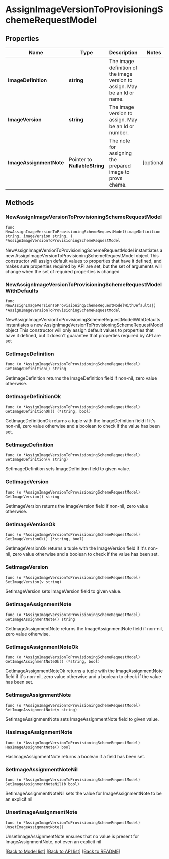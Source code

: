 # AssignImageVersionToProvisioningSchemeRequestModel

## Properties

Name | Type | Description | Notes
------------ | ------------- | ------------- | -------------
**ImageDefinition** | **string** | The image definition of the image version to assign. May be an Id or name. | 
**ImageVersion** | **string** | The image version to assign. May be an Id or number. | 
**ImageAssignmentNote** | Pointer to **NullableString** | The note for assigning the prepared image to provs cheme. | [optional] 

## Methods

### NewAssignImageVersionToProvisioningSchemeRequestModel

`func NewAssignImageVersionToProvisioningSchemeRequestModel(imageDefinition string, imageVersion string, ) *AssignImageVersionToProvisioningSchemeRequestModel`

NewAssignImageVersionToProvisioningSchemeRequestModel instantiates a new AssignImageVersionToProvisioningSchemeRequestModel object
This constructor will assign default values to properties that have it defined,
and makes sure properties required by API are set, but the set of arguments
will change when the set of required properties is changed

### NewAssignImageVersionToProvisioningSchemeRequestModelWithDefaults

`func NewAssignImageVersionToProvisioningSchemeRequestModelWithDefaults() *AssignImageVersionToProvisioningSchemeRequestModel`

NewAssignImageVersionToProvisioningSchemeRequestModelWithDefaults instantiates a new AssignImageVersionToProvisioningSchemeRequestModel object
This constructor will only assign default values to properties that have it defined,
but it doesn't guarantee that properties required by API are set

### GetImageDefinition

`func (o *AssignImageVersionToProvisioningSchemeRequestModel) GetImageDefinition() string`

GetImageDefinition returns the ImageDefinition field if non-nil, zero value otherwise.

### GetImageDefinitionOk

`func (o *AssignImageVersionToProvisioningSchemeRequestModel) GetImageDefinitionOk() (*string, bool)`

GetImageDefinitionOk returns a tuple with the ImageDefinition field if it's non-nil, zero value otherwise
and a boolean to check if the value has been set.

### SetImageDefinition

`func (o *AssignImageVersionToProvisioningSchemeRequestModel) SetImageDefinition(v string)`

SetImageDefinition sets ImageDefinition field to given value.


### GetImageVersion

`func (o *AssignImageVersionToProvisioningSchemeRequestModel) GetImageVersion() string`

GetImageVersion returns the ImageVersion field if non-nil, zero value otherwise.

### GetImageVersionOk

`func (o *AssignImageVersionToProvisioningSchemeRequestModel) GetImageVersionOk() (*string, bool)`

GetImageVersionOk returns a tuple with the ImageVersion field if it's non-nil, zero value otherwise
and a boolean to check if the value has been set.

### SetImageVersion

`func (o *AssignImageVersionToProvisioningSchemeRequestModel) SetImageVersion(v string)`

SetImageVersion sets ImageVersion field to given value.


### GetImageAssignmentNote

`func (o *AssignImageVersionToProvisioningSchemeRequestModel) GetImageAssignmentNote() string`

GetImageAssignmentNote returns the ImageAssignmentNote field if non-nil, zero value otherwise.

### GetImageAssignmentNoteOk

`func (o *AssignImageVersionToProvisioningSchemeRequestModel) GetImageAssignmentNoteOk() (*string, bool)`

GetImageAssignmentNoteOk returns a tuple with the ImageAssignmentNote field if it's non-nil, zero value otherwise
and a boolean to check if the value has been set.

### SetImageAssignmentNote

`func (o *AssignImageVersionToProvisioningSchemeRequestModel) SetImageAssignmentNote(v string)`

SetImageAssignmentNote sets ImageAssignmentNote field to given value.

### HasImageAssignmentNote

`func (o *AssignImageVersionToProvisioningSchemeRequestModel) HasImageAssignmentNote() bool`

HasImageAssignmentNote returns a boolean if a field has been set.

### SetImageAssignmentNoteNil

`func (o *AssignImageVersionToProvisioningSchemeRequestModel) SetImageAssignmentNoteNil(b bool)`

 SetImageAssignmentNoteNil sets the value for ImageAssignmentNote to be an explicit nil

### UnsetImageAssignmentNote
`func (o *AssignImageVersionToProvisioningSchemeRequestModel) UnsetImageAssignmentNote()`

UnsetImageAssignmentNote ensures that no value is present for ImageAssignmentNote, not even an explicit nil

[[Back to Model list]](../README.md#documentation-for-models) [[Back to API list]](../README.md#documentation-for-api-endpoints) [[Back to README]](../README.md)


